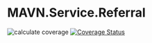 # MAVN.Service.Referral

![calculate coverage](https://github.com/OpenMAVN/MAVN.Service.Referral/workflows/calculate%20coverage/badge.svg)
[![Coverage Status](https://coveralls.io/repos/github/OpenMAVN/MAVN.Service.Referral/badge.svg?branch=master)](https://coveralls.io/github/OpenMAVN/MAVN.Service.Referral?branch=master)
